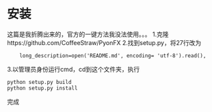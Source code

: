 # 安装
这篇是我折腾出来的，官方的一键方法我没法使用。。。
1.克隆https://github.com/CoffeeStraw/PyonFX
2.找到setup.py，将27行改为
```
    long_description=open('README.md', encoding= 'utf-8').read(),
```
3.以管理员身份运行cmd，cd到这个文件夹，执行
```
python setup.py build
python setup.py install
```
完成